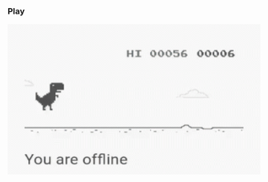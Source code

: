 ### Play


[<img src="https://raw.githubusercontent.com/An0nUD4Y/An0nUD4Y/master/811edd5c-efa6-4e77-ab34-d4ff096fbf47.gif" height="300"  width="1500">](https://chirag64.github.io/t-rex-runner-bot/)

